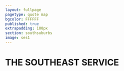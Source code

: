 ```yaml
---
layout: fullpage
pagetype: quote map
bgcolor: FFFFFF
published: true
extrapadding: 100px
section: southsuburbs
image: ses1
---
```


<div id="ses" class="mapstage"></div>

# THE SOUTHEAST SERVICE

